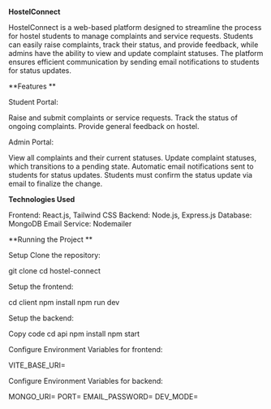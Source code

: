 **HostelConnect**

HostelConnect is a web-based platform designed to streamline the process for hostel students to manage complaints and service requests. Students can easily raise complaints, track their status, and provide feedback, while admins have the ability to view and update complaint statuses. The platform ensures efficient communication by sending email notifications to students for status updates.

**Features
**

Student Portal:

Raise and submit complaints or service requests.
Track the status of ongoing complaints.
Provide general feedback on hostel.

Admin Portal:

View all complaints and their current statuses.
Update complaint statuses, which transitions to a pending state.
Automatic email notifications sent to students for status updates.
Students must confirm the status update via email to finalize the change.

**Technologies Used**

Frontend: React.js, Tailwind CSS
Backend: Node.js, Express.js
Database: MongoDB
Email Service: Nodemailer

**Running the Project
**

Setup
Clone the repository:

git clone 
cd hostel-connect

Setup the frontend:

cd client
npm install
npm run dev

Setup the backend:

Copy code
cd api
npm install
npm start

Configure Environment Variables for frontend:

VITE_BASE_URI=

Configure Environment Variables for backend:

MONGO_URI=
PORT=
EMAIL_PASSWORD=
DEV_MODE=


